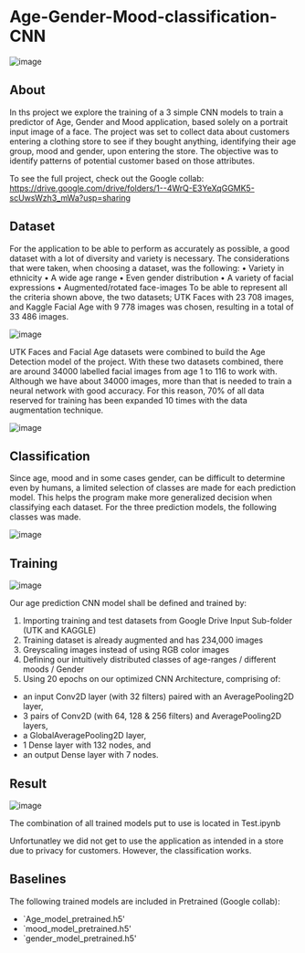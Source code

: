# Age-Gender-Mood-classification-CNN

![image](https://github.com/filipbyberg/Age-Gender-Mood-classification-CNN/assets/80341025/90446b40-30a8-413a-9ec7-5c99afa0981e)

## About
In ths project we explore the training of a 3 simple CNN models to train a predictor of Age, Gender and Mood application, based solely on a portrait input image of a face.
The project was set to collect data about customers entering a clothing store to see if they bought anything, identifying their age group, mood and gender, upon entering the store. The objective was to identify patterns of potential customer based on those attributes.

To see the full project, check out the Google collab: https://drive.google.com/drive/folders/1--4WrQ-E3YeXqGGMK5-scUwsWzh3_mWa?usp=sharing

## Dataset

For the application to be able to perform as accurately as possible, a good dataset with a lot of diversity and variety is necessary. The considerations that were taken, when choosing a dataset, was the following:
• Variety in ethnicity
• A wide age range
• Even gender distribution
• A variety of facial expressions
• Augmented/rotated face-images
To be able to represent all the criteria shown above, the two datasets; UTK Faces with 23 708 images, and Kaggle Facial Age with 9 778 images was chosen, resulting in a total of 33 486 images.

![image](https://github.com/filipbyberg/Age-Gender-Mood-classification-CNN/assets/80341025/ca439078-3954-45d7-ab9b-ff10decfe276)

UTK Faces and Facial Age datasets were combined to build the Age Detection model of the project. With these two datasets combined, there are around 34000 labelled facial images from age 1 to 116 to work with. Although we have about 34000 images, more than that is needed to train a neural network with good accuracy. For this reason, 70% of all data reserved for training has been expanded 10 times with the data augmentation technique.

![image](https://github.com/filipbyberg/Age-Gender-Mood-classification-CNN/assets/80341025/1e407ab1-b476-42da-b458-095574bba97f)

## Classification
Since age, mood and in some cases gender, can be difficult to determine even by humans, a limited selection of classes are made for each prediction model. This helps the program make more generalized decision when classifying each dataset. For the three prediction models, the following classes was made.

![image](https://github.com/filipbyberg/Age-Gender-Mood-classification-CNN/assets/80341025/fb413b53-1355-4c70-8ed5-e1fcc0f35be3)


## Training
![image](https://github.com/filipbyberg/Age-Gender-Mood-classification-CNN/assets/80341025/f2ea33f0-626b-4939-91e0-df4087a63a93)

Our age prediction CNN model shall be defined and trained by:

1. Importing training and test datasets from Google Drive Input Sub-folder (UTK and KAGGLE)
2. Training dataset is already augmented and has 234,000 images
3. Greyscaling images instead of using RGB color images
4. Defining our intuitively distributed classes of age-ranges / different moods / Gender
5. Using 20 epochs on our optimized CNN Architecture, comprising of:
  - an input Conv2D layer (with 32 filters) paired with an AveragePooling2D layer,
  - 3 pairs of Conv2D (with 64, 128 & 256 filters) and AveragePooling2D layers,
  - a GlobalAveragePooling2D layer,
  - 1 Dense layer with 132 nodes, and
  - an output Dense layer with 7 nodes.

## Result

![image](https://github.com/filipbyberg/Age-Gender-Mood-classification-CNN/assets/80341025/8c878694-28de-4903-bb62-492bc9dd0a13)

The combination of all trained models put to use is located in Test.ipynb

Unfortunatley we did not get to use the application as intended in a store due to privacy for customers. However, the classification works.

## Baselines
The following trained models are included in Pretrained (Google collab):
- `Age_model_pretrained.h5'
- `mood_model_pretrained.h5'
- `gender_model_pretrained.h5'
